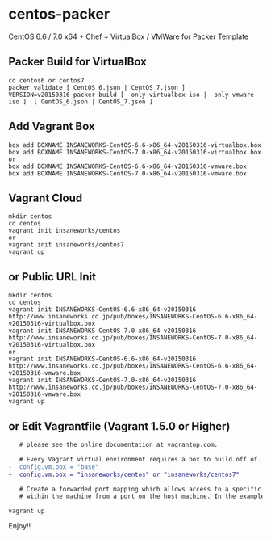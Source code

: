 centos-packer
=============

CentOS 6.6 / 7.0 x64 + Chef + VirtualBox / VMWare for Packer Template

## Packer Build for VirtualBox

```
cd centos6 or centos7
packer validate [ CentOS_6.json | CentOS_7.json ]
VERSION=v20150316 packer build [ -only virtualbox-iso | -only vmware-iso ]  [ CentOS_6.json | CentOS_7.json ]
```

## Add Vagrant Box

```
box add BOXNAME INSANEWORKS-CentOS-6.6-x86_64-v20150316-virtualbox.box
box add BOXNAME INSANEWORKS-CentOS-7.0-x86_64-v20150316-virtualbox.box
or
box add BOXNAME INSANEWORKS-CentOS-6.6-x86_64-v20150316-vmware.box
box add BOXNAME INSANEWORKS-CentOS-7.0-x86_64-v20150316-vmware.box
```

## Vagrant Cloud

```
mkdir centos
cd centos
vagrant init insaneworks/centos
or
vagrant init insaneworks/centos7
vagrant up
```


## or Public URL Init

```
mkdir centos
cd centos
vagrant init INSANEWORKS-CentOS-6.6-x86_64-v20150316 http://www.insaneworks.co.jp/pub/boxes/INSANEWORKS-CentOS-6.6-x86_64-v20150316-virtualbox.box
vagrant init INSANEWORKS-CentOS-7.0-x86_64-v20150316 http://www.insaneworks.co.jp/pub/boxes/INSANEWORKS-CentOS-7.0-x86_64-v20150316-virtualbox.box
or
vagrant init INSANEWORKS-CentOS-6.6-x86_64-v20150316 http://www.insaneworks.co.jp/pub/boxes/INSANEWORKS-CentOS-6.6-x86_64-v20150316-vmware.box
vagrant init INSANEWORKS-CentOS-7.0-x86_64-v20150316 http://www.insaneworks.co.jp/pub/boxes/INSANEWORKS-CentOS-7.0-x86_64-v20150316-vmware.box
vagrant up
```

## or Edit Vagrantfile (Vagrant 1.5.0 or Higher)

```diff
   # please see the online documentation at vagrantup.com.

   # Every Vagrant virtual environment requires a box to build off of.
-  config.vm.box = "base"
+  config.vm.box = "insaneworks/centos" or "insaneworks/centos7"

   # Create a forwarded port mapping which allows access to a specific port
   # within the machine from a port on the host machine. In the example below,
```

```
vagrant up
```

Enjoy!!
